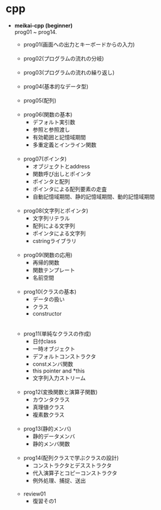 # cpp

- <b>meikai-cpp (beginner)</b><br>
prog01 ~ prog14. <br>

  - prog01(画面への出力とキーボードからの入力)<br>
  
  <br>
  
  - prog02(プログラムの流れの分岐)<br>
  
  <br>
  
  - prog03(プログラムの流れの繰り返し)<br>
  
  <br>
  
  - prog04(基本的なデータ型)<br>
  
  <br>
  
  - prog05(配列)<br>
  
  <br>
  
  - prog06(関数の基本)<br>
    - デフォルト実引数<br>
    - 参照と参照渡し<br>
    - 有効範囲と記憶域期間<br>
    - 多重定義とインライン関数<br>
  
  <br>
  
  - prog07(ポインタ)<br>
    - オブジェクトとaddress<br>
    - 関数呼び出しとポインタ<br>
    - ポインタと配列<br>
    - ポインタによる配列要素の走査<br>
    - 自動記憶域期間、静的記憶域期間、動的記憶域期間<br>
  
  <br>
  
  - prog08(文字列とポインタ)<br>
    - 文字列リテラル<br>
    - 配列による文字列<br>
    - ポインタによる文字列<br>
    - cstringライブラリ<br>
  
  <br>
  
  - prog09(関数の応用)<br>
    - 再帰的関数<br>
    - 関数テンプレート<br>
    - 名前空間<br>
  
  <br>
  
  - prog10(クラスの基本)<br>
    - データの扱い<br>
    - クラス<br>
    - constructor<br>
    <br>
  
  <br>
  
  - prog11(単純なクラスの作成)<br>
    - 日付class<br>
    - 一時オブジェクト<br>
    - デフォルトコンストラクタ<br>
    - constメンバ関数<br>
    - this pointer and *this<br>
    - 文字列入力ストリーム<br>
   
   <br>
  
  - prog12(変換関数と演算子関数)<br>
    - カウンタクラス<br>
    - 真理値クラス<br>
    - 複素数クラス<br>
  
  <br>
  
  - prog13(静的メンバ)<br>
    - 静的データメンバ<br>
    - 静的メンバ関数<br>
  
  <br>
  
  - prog14(配列クラスで学ぶクラスの設計)<br>
    - コンストラクタとデスストラクタ<br>
    - 代入演算子とコピーコンストラクタ<br>
    - 例外処理、捕捉、送出<br>
  
  <br>
  
  - review01<br>
    - 復習その1
